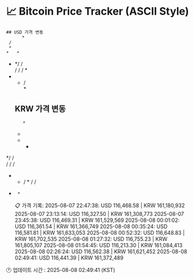 # 📈 Bitcoin Price Tracker (ASCII Style)
    ## USD 가격 변동 
          *   
     /    
     *    
    *   * 
* */   /  
 / /   / *
 * *   /  
       *  
    ## KRW 가격 변동
          *   
     *    
    *   * 
  */   /  
 / /   /  
 * *   / *
/      /  
*      *  
    📋 가격 기록:
    2025-08-07 22:47:38: USD 116,468.58 | KRW 161,180,932
2025-08-07 23:13:14: USD 116,327.50 | KRW 161,308,773
2025-08-07 23:45:38: USD 116,469.31 | KRW 161,529,569
2025-08-08 00:01:02: USD 116,361.54 | KRW 161,366,749
2025-08-08 00:35:24: USD 116,581.81 | KRW 161,633,053
2025-08-08 00:52:32: USD 116,648.83 | KRW 161,702,535
2025-08-08 01:27:32: USD 116,755.23 | KRW 161,805,107
2025-08-08 01:54:45: USD 116,213.30 | KRW 161,084,413
2025-08-08 02:26:24: USD 116,562.38 | KRW 161,621,452
2025-08-08 02:49:41: USD 116,441.39 | KRW 161,372,489
    
🕐 업데이트 시간 : 2025-08-08 02:49:41 (KST)
